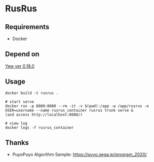 # RusRus

## Requirements

 - Docker


## Depend on

[Yew ver 0.18.0](https://yew.rs/docs/0.18.0/getting-started/project-setup/introduction)


## Usage

```
docker build -t rusrus .

# start serve
docker run -p 8080:8080 --rm -it -v $(pwd):/app -w /app/rusrus -e USER=username --name rusrus_container rusrus trunk serve &
(and access http://localhost:8080/)

# view log
docker logs -f rusrus_container
```

## Thanks

 - PuyoPuyo Algorithm Sample: https://puyo.sega.jp/program_2020/

